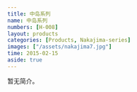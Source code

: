 ```yaml
---
title: 中岛系列
name: 中岛系列
numbers: [H-008]
layout: products
categories: [Products, Nakajima-series]
images: ["/assets/nakajima7.jpg"]
time: 2015-02-15
aside: true
---
```


暂无简介。

